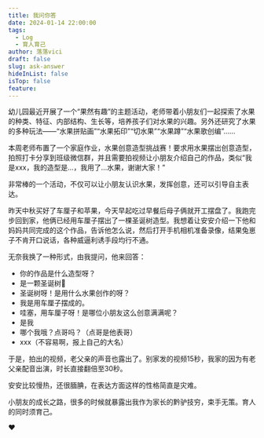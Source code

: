 ```yaml
---
title: 我问你答
date: 2024-01-14 22:00:00
tags:
  - Log
  - 育人育己
author: 落落vici
draft: false
slug: ask-answer
hideInList: false
isTop: false
feature:
---
```

幼儿园最近开展了一个“果然有趣”的主题活动，老师带着小朋友们一起探索了水果的种类、特征、内部结构、生长等，培养孩子们对水果的兴趣。另外还研究了水果的多种玩法——“水果拼贴画”“水果拓印”“切水果”“水果蹲”“水果歌创编”……

本周老师布置了一个家庭作业，水果创意造型挑战赛！要求用水果摆出创意造型，拍照打卡分享到班级微信群，并且需要拍视频让小朋友介绍自己的作品，类似“我是xxx，我的造型是…，我用了…水果，谢谢大家！”

非常棒的一个活动，不仅可以让小朋友认识水果，发挥创意，还可以引导自主表达。

昨天中秋买好了车厘子和苹果，今天早起吃过早餐后母子俩就开工摆盘了。我跑完步回到家，他俩已经用车厘子摆出了一棵圣诞树造型。我想着让安安介绍一下他和妈妈共同完成的这个作品，告诉他怎么说，然后打开手机相机准备录像，结果兔崽子不肯开口说话，各种威逼利诱手段均行不通。

无奈我换了一种形式，由我提问，他来回答：
- 你的作品是什么造型呀？
- 是一颗圣诞树🎄
- 圣诞树呀！是用什么水果创作的呀？
- 我是用车厘子摆成的。
- 哇塞，用车厘子呀！是哪位小朋友这么创意满满呢？
- 是我
- 哪个我哦？点哥吗？（点哥是他表哥）
- xxx（不容易啊，报上自己的大名）

于是，拍出的视频，老父亲的声音也露出了。别家发的视频15秒，我家的因为有老父亲配音出演，时长直接翻倍至30秒。

安安比较慢热，还很腼腆，在表达方面这样的性格简直是灾难。

小朋友的成长之路，很多的时候就暴露出我作为家长的黔驴技穷，束手无策。育人的同时须育己。

❤